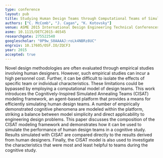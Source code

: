 ```yaml
---
type: conference
layout: pub
title: Studying Human Design Teams through Computational Teams of Simulated Annealing Agents
authors: ["C. McComb", "J. Cagan", "K. Kotovsky"]
venue: ASME 2015 International Design Engineering Technical Conferences and Computers and Information in Engineering Conference.
asme: 10.1115/DETC2015-46545
researchgate: 275522540
googlescholar: "0P9w_S0AAAAJ:roLk4NBRz8UC"
engrxiv: 10.17605/OSF.IO/ZQCF3
year: 2015
accepted: true
---
```

Novel design methodologies are often evaluated through empirical studies involving human designers. However, such empirical studies can incur a high personnel cost. Further, it can be difficult to isolate the effects of specific team or individual characteristics. These limitations could be bypassed by employing a computational model of design teams. This work introduces the Cognitively-Inspired Simulated Annealing Teams (CISAT) modeling framework, an agent-based platform that provides a means for efficiently simulating human design teams. A number of empirically demonstrated cognitive phenomena are modeled within the platform, striking a balance between model simplicity and direct applicability to engineering design problems. This paper discusses the composition of the CISAT modeling framework and demonstrates how it can be used to simulate the performance of human design teams in a cognitive study. Results simulated with CISAT are compared directly to the results derived from human designers. Finally, the CISAT model is also used to investigate the characteristics that were most and least helpful to teams during the cognitive study.
